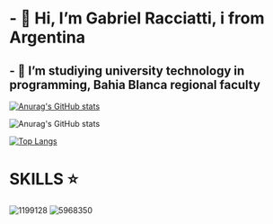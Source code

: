 # - 👋 Hi, I’m Gabriel Racciatti, i from Argentina

## - 👀 I’m studiying university technology in programming, Bahia Blanca regional faculty

[![Anurag's GitHub stats](https://github-readme-stats.vercel.app/api?username=GaboRacciatti)](https://github.com/anuraghazra/github-readme-stats)

![Anurag's GitHub stats](https://github-readme-stats.vercel.app/api?username=GaboRacciatti&show_icons=true&theme=dark)

[![Top Langs](https://github-readme-stats.vercel.app/api/top-langs/?username=GaboRacciatti&layout=compact)](https://github.com/anuraghazra/github-readme-stats)

# SKILLS ⭐
![1199128](https://github.com/user-attachments/assets/c3960761-5c23-4ec3-939f-77413c370f02)
![5968350](https://github.com/user-attachments/assets/cc5b0eed-252d-4b9b-9bd1-301129e3b162)

<!---
GaboRacciatti/GaboRacciatti is a ✨ special ✨ repository because its `README.md` (this file) appears on your GitHub profile.
You can click the Preview link to take a look at your changes.
--->
